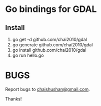 # Go bindings for GDAL

## Install

1. go get -d github.com/chai2010/gdal
2. go generate github.com/chai2010/gdal
3. go install github.com/chai2010/gdal
4. go run hello.go

BUGS
====

Report bugs to <chaishushan@gmail.com>.

Thanks!
